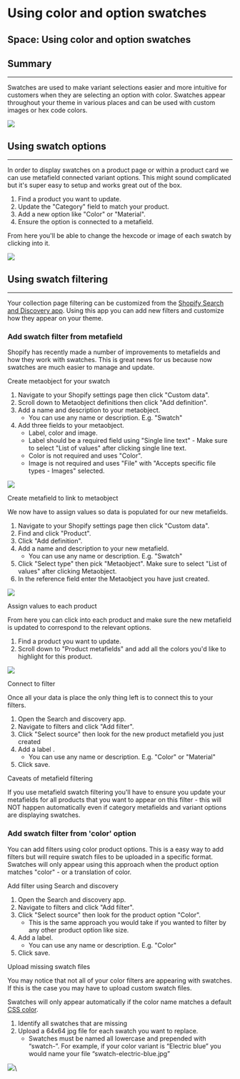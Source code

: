 # Using color and option swatches

## Space: Using color and option swatches

## Summary <a href="#h_c9f7a3a18b" id="h_c9f7a3a18b"></a>

***

Swatches are used to make variant selections easier and more intuitive for customers when they are selecting an option with color. Swatches appear throughout your theme in various places and can be used with custom images or hex code colors.

[![](https://downloads.intercomcdn.com/i/o/1200188733/46c1428813b9c2fbdcc65d4e/CleanShot+2024-10-01+at+11_20_26%402x.png?expires=1744834500\&signature=3a4c32e16ea4bc7136d621f14ecba6992325b88c6728bf3605723b4110f925fe\&req=dSInFsh2lYZcWvMW1HO4zbdRtJu5ajOk%2FRbXQPw4Q4f%2FT2%2FfkrqyTVf1xevP%0AHTDRfD%2Ft9dFEyg1ZEv8%3D%0A)](https://downloads.intercomcdn.com/i/o/1200188733/46c1428813b9c2fbdcc65d4e/CleanShot+2024-10-01+at+11_20_26%402x.png?expires=1744834500\&signature=3a4c32e16ea4bc7136d621f14ecba6992325b88c6728bf3605723b4110f925fe\&req=dSInFsh2lYZcWvMW1HO4zbdRtJu5ajOk%2FRbXQPw4Q4f%2FT2%2FfkrqyTVf1xevP%0AHTDRfD%2Ft9dFEyg1ZEv8%3D%0A)

## Using swatch options <a href="#h_7b48b3b2e7" id="h_7b48b3b2e7"></a>

***

In order to display swatches on a product page or within a product card we can use metafield connected variant options. This might sound complicated but it's super easy to setup and works great out of the box.

1. Find a product you want to update.
2. Update the "Category" field to match your product.
3. Add a new option like "Color" or "Material".
4. Ensure the option is connected to a metafield.

From here you'll be able to change the hexcode or image of each swatch by clicking into it.

[![](https://downloads.intercomcdn.com/i/o/fnubgeik/1227086630/3648d8b932cd0f26926fb046b038/CleanShot-2B2024-09-30-2Bat-2B15_59_06.png?expires=1744834500\&signature=c1be0fefb7fdf5b4f81680f6472d554f14d3de324a0a408d3dd2f99513f21ed0\&req=dSIlEcl2m4dcWfMW1HO4zXUc5IuEUeMHdZOdHKH3i3ww%2BPEJy1XEEWnx4Tf3%0A3rjRKnpvjXd0aPODbRE%3D%0A)](https://downloads.intercomcdn.com/i/o/fnubgeik/1227086630/3648d8b932cd0f26926fb046b038/CleanShot-2B2024-09-30-2Bat-2B15_59_06.png?expires=1744834500\&signature=c1be0fefb7fdf5b4f81680f6472d554f14d3de324a0a408d3dd2f99513f21ed0\&req=dSIlEcl2m4dcWfMW1HO4zXUc5IuEUeMHdZOdHKH3i3ww%2BPEJy1XEEWnx4Tf3%0A3rjRKnpvjXd0aPODbRE%3D%0A)

## Using swatch filtering <a href="#h_cd5e5bf18a" id="h_cd5e5bf18a"></a>

***

Your collection page filtering can be customized from the [Shopify Search and Discovery app](https://apps.shopify.com/search-and-discovery). Using this app you can add new filters and customize how they appear on your theme.

### Add swatch filter from metafield <a href="#h_f6538f3037" id="h_f6538f3037"></a>

Shopify has recently made a number of improvements to metafields and how they work with swatches. This is great news for us because now swatches are much easier to manage and update.

Create metaobject for your swatch

1. Navigate to your Shopify settings page then click "Custom data".
2. Scroll down to Metaobject definitions then click "Add definition".
3. Add a name and description to your metaobject.
   * You can use any name or description. E.g. "Swatch"
4. Add three fields to your metaobject.
   * Label, color and image.
   * Label should be a required field using "Single line text" - Make sure to select "List of values" after clicking single line text.
   * Color is not required and uses "Color".
   * Image is not required and uses "File" with "Accepts specific file types - Images" selected.

[![](https://downloads.intercomcdn.com/i/o/1200182812/a254c3b77387f764219206fd/CleanShot%2B2024-09-30%2Bat%2B15_02_09.png?expires=1744834500\&signature=123fb765f098a71d41d9d54c7319c206364df50e0903aa1deb49d80dbca271a9\&req=dSInFsh2n4leW%2FMW1HO4ze%2F2GDPxO0pnNjjcRLDOb1HN0mDz4QqQPyX80S8G%0AsAmdLFQnVFqJZhfbQeg%3D%0A)](https://downloads.intercomcdn.com/i/o/1200182812/a254c3b77387f764219206fd/CleanShot%2B2024-09-30%2Bat%2B15_02_09.png?expires=1744834500\&signature=123fb765f098a71d41d9d54c7319c206364df50e0903aa1deb49d80dbca271a9\&req=dSInFsh2n4leW%2FMW1HO4ze%2F2GDPxO0pnNjjcRLDOb1HN0mDz4QqQPyX80S8G%0AsAmdLFQnVFqJZhfbQeg%3D%0A)

Create metafield to link to metaobject

We now have to assign values so data is populated for our new metafields.

1. Navigate to your Shopify settings page then click "Custom data".
2. Find and click "Product".
3. Click "Add definition".
4. Add a name and description to your new metafield.
   * You can use any name or description. E.g. "Swatch"
5. Click "Select type" then pick "Metaobject". Make sure to select "List of values" after clicking Metaobject.
6. In the reference field enter the Metaobject you have just created.

[![](https://downloads.intercomcdn.com/i/o/1200182817/fc0daddf8eb1bb99da8b0160/CleanShot%2B2024-09-30%2Bat%2B15_08_08.png?expires=1744834500\&signature=8ce46fe5511fd46f3a02bad85ea9344a4c181c76e989e4239ef3bfdbe3239129\&req=dSInFsh2n4leXvMW1HO4zY60SKpBruWLTKXDXx9IBnqTQoIFTCitgFl26YZu%0Agh%2FlNUvASvGx4NbTUxc%3D%0A)](https://downloads.intercomcdn.com/i/o/1200182817/fc0daddf8eb1bb99da8b0160/CleanShot%2B2024-09-30%2Bat%2B15_08_08.png?expires=1744834500\&signature=8ce46fe5511fd46f3a02bad85ea9344a4c181c76e989e4239ef3bfdbe3239129\&req=dSInFsh2n4leXvMW1HO4zY60SKpBruWLTKXDXx9IBnqTQoIFTCitgFl26YZu%0Agh%2FlNUvASvGx4NbTUxc%3D%0A)

Assign values to each product

From here you can click into each product and make sure the new metafield is updated to correspond to the relevant options.

1. Find a product you want to update.
2. Scroll down to "Product metafields" and add all the colors you'd like to highlight for this product.

[![](https://downloads.intercomcdn.com/i/o/1200182814/8876405a63051412b846fcaf/CleanShot%2B2024-09-30%2Bat%2B15_11_13.png?expires=1744834500\&signature=e033593039a96c65e8e9302a536a8e0173dc789b966a0bd8800162a81c52fa21\&req=dSInFsh2n4leXfMW1HO4zf5M%2BiWITpWdTOuV1QZBV5BgplrUVA81CMnhkmdB%0ATH1upvnt8nShbcD%2FUng%3D%0A)](https://downloads.intercomcdn.com/i/o/1200182814/8876405a63051412b846fcaf/CleanShot%2B2024-09-30%2Bat%2B15_11_13.png?expires=1744834500\&signature=e033593039a96c65e8e9302a536a8e0173dc789b966a0bd8800162a81c52fa21\&req=dSInFsh2n4leXfMW1HO4zf5M%2BiWITpWdTOuV1QZBV5BgplrUVA81CMnhkmdB%0ATH1upvnt8nShbcD%2FUng%3D%0A)

Connect to filter

Once all your data is place the only thing left is to connect this to your filters.

1. Open the Search and discovery app.
2. Navigate to filters and click "Add filter".
3. Click "Select source" then look for the new product metafield you just created
4. Add a label .
   * You can use any name or description. E.g. "Color" or "Material"
5. Click save.

Caveats of metafield filtering

If you use metafield swatch filtering you'll have to ensure you update your metafields for all products that you want to appear on this filter - this will NOT happen automatically even if category metafields and variant options are displaying swatches.

### Add swatch filter from 'color' option <a href="#h_8b81e9e28e" id="h_8b81e9e28e"></a>

You can add filters using color product options. This is a easy way to add filters but will require swatch files to be uploaded in a specific format. Swatches will only appear using this approach when the product option matches "color" - or a translation of color.

Add filter using Search and discovery

1. Open the Search and discovery app.
2. Navigate to filters and click "Add filter".
3. Click "Select source" then look for the product option "Color".
   * This is the same approach you would take if you wanted to filter by any other product option like size.
4. Add a label.
   * You can use any name or description. E.g. "Color"
5. Click save.

Upload missing swatch files

You may notice that not all of your color filters are appearing with swatches. If this is the case you may have to upload custom swatch files.

Swatches will only appear automatically if the color name matches a default [CSS color](https://intercom.help/brickspacelab/en/articles/9939903-paper-using-color-and-option-swatches).

1. Identify all swatches that are missing
2. Upload a 64x64 jpg file for each swatch you want to replace.
   * Swatches must be named all lowercase and prepended with “swatch-”. For example, if your color variant is “Electric blue” you would name your file “swatch-electric-blue.jpg”

[![](https://downloads.intercomcdn.com/i/o/1200182818/4135f90586ea6d0221a62bc0/CleanShot%2B2024-09-30%2Bat%2B15_44_05-402x.png?expires=1744834500\&signature=bc57b9ce1f6a131e244a9391e79c9294b6817c069732ab4b9232abe3d30cb52a\&req=dSInFsh2n4leUfMW1HO4zZqWLd%2BCmXoA3%2BHyfsuKzmHPygruZfaKbaV2gdvu%0AueruJrqpG5E5GI97qyQ%3D%0A)](https://downloads.intercomcdn.com/i/o/1200182818/4135f90586ea6d0221a62bc0/CleanShot%2B2024-09-30%2Bat%2B15_44_05-402x.png?expires=1744834500\&signature=bc57b9ce1f6a131e244a9391e79c9294b6817c069732ab4b9232abe3d30cb52a\&req=dSInFsh2n4leUfMW1HO4zZqWLd%2BCmXoA3%2BHyfsuKzmHPygruZfaKbaV2gdvu%0AueruJrqpG5E5GI97qyQ%3D%0A)\
